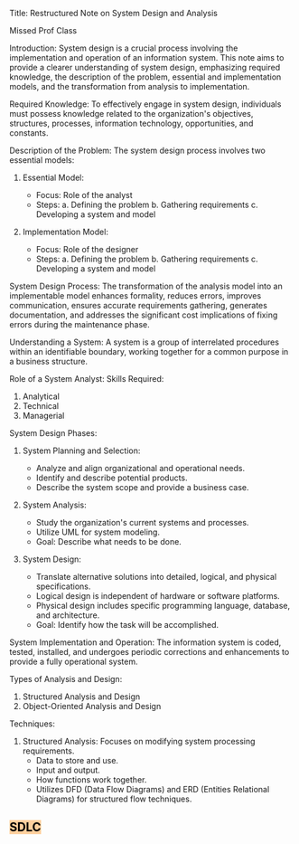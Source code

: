 Title: Restructured Note on System Design and Analysis

Missed Prof Class




Introduction:
System design is a crucial process involving the implementation and operation of an information system. This note aims to provide a clearer understanding of system design, emphasizing required knowledge, the description of the problem, essential and implementation models, and the transformation from analysis to implementation.

Required Knowledge:
To effectively engage in system design, individuals must possess knowledge related to the organization's objectives, structures, processes, information technology, opportunities, and constants.

Description of the Problem:
The system design process involves two essential models:

1. Essential Model:
   - Focus: Role of the analyst
   - Steps:
     a. Defining the problem
     b. Gathering requirements
     c. Developing a system and model

2. Implementation Model:
   - Focus: Role of the designer
   - Steps:
     a. Defining the problem
     b. Gathering requirements
     c. Developing a system and model

System Design Process:
The transformation of the analysis model into an implementable model enhances formality, reduces errors, improves communication, ensures accurate requirements gathering, generates documentation, and addresses the significant cost implications of fixing errors during the maintenance phase.

Understanding a System:
A system is a group of interrelated procedures within an identifiable boundary, working together for a common purpose in a business structure.

Role of a System Analyst:
Skills Required:
1. Analytical
2. Technical
3. Managerial

System Design Phases:
1. System Planning and Selection:
   - Analyze and align organizational and operational needs.
   - Identify and describe potential products.
   - Describe the system scope and provide a business case.

2. System Analysis:
   - Study the organization's current systems and processes.
   - Utilize UML for system modeling.
   - Goal: Describe what needs to be done.

3. System Design:
   - Translate alternative solutions into detailed, logical, and physical specifications.
   - Logical design is independent of hardware or software platforms.
   - Physical design includes specific programming language, database, and architecture.
   - Goal: Identify how the task will be accomplished.

System Implementation and Operation:
The information system is coded, tested, installed, and undergoes periodic corrections and enhancements to provide a fully operational system.

Types of Analysis and Design:
1. Structured Analysis and Design
2. Object-Oriented Analysis and Design

Techniques:
1. Structured Analysis: Focuses on modifying system processing requirements.
   - Data to store and use.
   - Input and output.
   - How functions work together.
   - Utilizes DFD (Data Flow Diagrams) and ERD (Entities Relational Diagrams) for structured flow techniques.


## <mark style="background: #FFB86CA6;">SDLC</mark>

